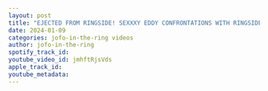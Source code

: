 ```yaml
---
layout: post
title: "EJECTED FROM RINGSIDE! SEXXXY EDDY CONFRONTATIONS WITH RINGSIDE SECURITY"
date: 2024-01-09
categories: jofo-in-the-ring videos
author: jofo-in-the-ring
spotify_track_id: 
youtube_video_id: jmhftRjsVds
apple_track_id: 
youtube_metadata: 
---
```

